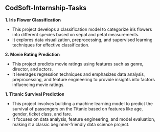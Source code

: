 <h2>CodSoft-Internship-Tasks</h2>


<b>1. Iris Flower Classification</b>
- This project develops a classification model to categorize iris flowers into different species based on sepal and petal measurements. 
- It explores data visualization, preprocessing, and supervised learning techniques for effective classification.

<b>2. Movie Rating Prediction</b>
- This project predicts movie ratings using features such as genre, director, and actors. 
- It leverages regression techniques and emphasizes data analysis, preprocessing, and feature engineering to provide insights into factors influencing movie ratings.

<b>1. Titanic Survival Prediction</b>
- This project involves building a machine learning model to predict the survival of passengers on the Titanic based on features like age, gender, ticket class, and fare.
- It focuses on data analysis, feature engineering, and model evaluation, making it a classic beginner-friendly data science project.

